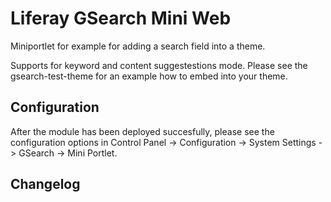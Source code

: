 # Liferay GSearch Mini Web

Miniportlet for example for adding a search field into a theme.

Supports for keyword and content suggestestions mode. Please see the gsearch-test-theme for an example how to embed into your theme.

## Configuration

After the module has been deployed succesfully, please see the configuration options in Control Panel -> Configuration -> System Settings -> GSearch -> Mini Portlet.

## Changelog